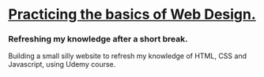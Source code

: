 <h1> <ins> Practicing the basics of Web Design. </ins> </h1>
<h3> Refreshing my knowledge after a short break. </h3>

<p> Building a small silly website to refresh my knowledge of HTML, CSS and Javascript, using Udemy course. </p>
